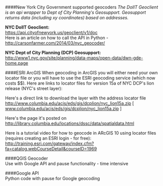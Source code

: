 ####New York City Government supported geocoders
*The DoIIT Geoclient is an api wrapper to Dept of City Planning's Geosupport. Geosupport returns data (including xy coordinates) based on addresses.*

**NYC DoIIT Geoclient:**   
https://api.cityofnewyork.us/geoclient/v1/doc  
Here is an article on how to call the API in Python - http://carsonfarmer.com/2014/03/nyc_geocoder/  

**NYC Dept of City Planning (DCP) Geosupport:**  
http://www1.nyc.gov/site/planning/data-maps/open-data/dwn-gde-home.page

####ESRI ArcGIS 
When geocoding in ArcGIS you will either need your own locator file or you will have to use the ESRI geocoding service (which now costs $$). Here are links to locator files for version 15a of NYC DCP's lion release (NYC's street layer):  

Here's a direct link to download the layer with the address locator file 
http://www.columbia.edu/acis/eds/gis/dcplion/nyc_lion15a.zip [ www.columbia.edu/acis/eds/gis/dcplion/nyc_lion15a.zip ]   

Here's the page it's posted on  
http://library.columbia.edu/locations/dssc/data/spatialdata.html  

Here is a tutorial video for how to geocode in ARcGIS 10 using locator files (requires creating an ESRI login - for free):  
http://training.esri.com/gateway/index.cfm?fa=catalog.webCourseDetail&courseID=1969  

####QGIS Geocoder  
Use with Google API and pause functionality - time intensive  

####Google API  
Python code with pause for Google geocoding  
